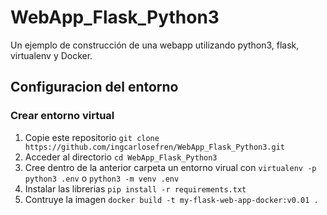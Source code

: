 # WebApp_Flask_Python3
Un ejemplo de construcción de una webapp utilizando python3, flask, virtualenv y Docker.

## Configuracion del entorno


### Crear entorno virtual
1. Copie este repositorio `git clone https://github.com/ingcarlosefren/WebApp_Flask_Python3.git`
2. Acceder al directorio `cd WebApp_Flask_Python3`
3. Cree dentro de la anterior carpeta un entorno virual con `virtualenv -p python3 .env` o `python3 -m venv .env`
4. Instalar las librerias `pip install -r requirements.txt`
5. Contruye la imagen `docker build -t my-flask-web-app-docker:v0.01 .` 


